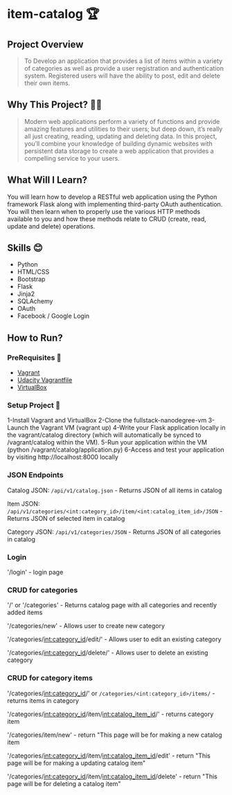 

# item-catalog :trophy:
## Project Overview
> To Develop an application that provides a list of items within a variety of categories as well as provide a user registration and authentication system. Registered users will have the ability to post, edit and delete their own items.

## Why This Project? :construction::triangular_flag_on_post:
> Modern web applications perform a variety of functions and provide amazing features and utilities to their users; but deep down, it’s really all just creating, reading, updating and deleting data. In this project, you’ll combine your knowledge of building dynamic websites with persistent data storage to create a web application that provides a compelling service to your users.

## What Will I Learn?
You will learn how to develop a RESTful web application using the Python framework Flask along with implementing third-party OAuth authentication. You will then learn when to properly use the various HTTP methods available to you and how these methods relate to CRUD (create, read, update and delete) operations.
  
## Skills :blush:
- Python
- HTML/CSS
- Bootstrap
- Flask
- Jinja2
- SQLAchemy
- OAuth
- Facebook / Google Login

## How to Run?
### PreRequisites :checkered_flag:
- [Vagrant](https://www.vagrantup.com/)
- [Udacity Vagrantfile](https://github.com/udacity/fullstack-nanodegree-vm)
- [VirtualBox](https://www.virtualbox.org/wiki/Downloads)

### Setup Project :dart:
1-Install Vagrant and VirtualBox
2-Clone the fullstack-nanodegree-vm
3-Launch the Vagrant VM (vagrant up)
4-Write your Flask application locally in the vagrant/catalog directory (which will automatically be synced to /vagrant/catalog within the VM).
5-Run your application within the VM (python /vagrant/catalog/application.py)
6-Access and test your application by visiting http://localhost:8000 locally

### JSON Endpoints

Catalog JSON: `/api/v1/catalog.json` - Returns JSON of all items in catalog

Item JSON: `/api/v1/categories/<int:category_id>/item/<int:catalog_item_id>/JSON` - Returns JSON of selected item in catalog

Category JSON: `/api/v1/categories/JSON` - Returns JSON of all categories in catalog

### Login

'/login' - login page


### CRUD for categories

'/' or '/categories' - Returns catalog page with all categories and recently added items

'/categories/new' - Allows user to create new category

'/categories/<int:category_id>/edit/' - Allows user to edit an existing category

'/categories/<int:category_id>/delete/' - Allows user to delete an existing category

### CRUD for category items

'/categories/<int:category_id>/' or `/categories/<int:category_id>/items/` - returns items in category

'/categories/<int:category_id>/item/<int:catalog_item_id>/' - returns category item

'/categories/item/new' - return "This page will be for making a new catalog item

'/categories/<int:category_id>/item/<int:catalog_item_id>/edit' - return "This page will be for making a updating catalog item"

'/categories/<int:category_id>/item/<int:catalog_item_id>/delete' - return "This page will be for deleting a catalog item"




